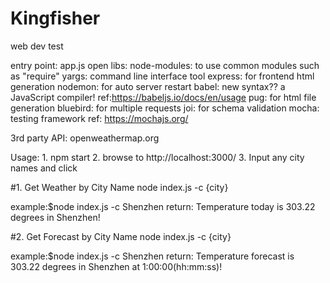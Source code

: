 # Kingfisher
web dev test

entry point: app.js
open libs: node-modules: to use common modules such as "require" 
           yargs: command line interface tool
           express: for frontend html generation
           nodemon: for auto server restart
           babel: new syntax?? a JavaScript compiler!  ref:https://babeljs.io/docs/en/usage
           pug: for html file generation
           bluebird: for multiple requests
           joi: for schema validation
           mocha: testing framework   ref: https://mochajs.org/
           
3rd party API: openweathermap.org      

Usage:  1. npm start 
        2. browse to http://localhost:3000/
        3. Input any city names and click 


#1. Get Weather by City Name
node index.js -c {city}

example:$node index.js -c Shenzhen
return: Temperature today is 303.22 degrees in
               Shenzhen!


#2. Get Forecast by City Name
node index.js -c {city}

example:$node index.js -c Shenzhen
return: Temperature forecast is 303.22 degrees in
               Shenzhen at 1:00:00(hh:mm:ss)!
